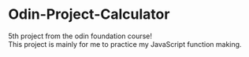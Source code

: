 # Odin-Project-Calculator

5th project from the odin foundation course! <br/>
This project is mainly for me to practice my JavaScript function making.